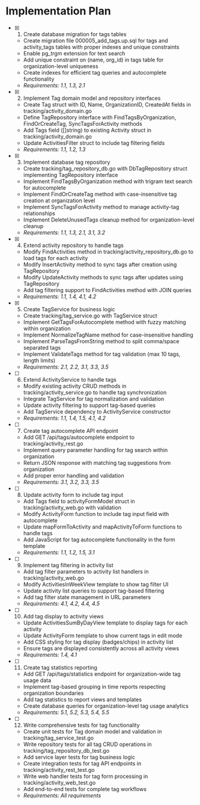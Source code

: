 # Implementation Plan

- [x] 1. Create database migration for tags tables
  - Create migration file 000005_add_tags.up.sql for tags and activity_tags tables with proper indexes and unique constraints
  - Enable pg_trgm extension for text search
  - Add unique constraint on (name, org_id) in tags table for organization-level uniqueness
  - Create indexes for efficient tag queries and autocomplete functionality
  - _Requirements: 1.1, 1.3, 2.1_

- [x] 2. Implement Tag domain model and repository interfaces
  - Create Tag struct with ID, Name, OrganizationID, CreatedAt fields in tracking/activity_domain.go
  - Define TagRepository interface with FindTagsByOrganization, FindOrCreateTag, SyncTagsForActivity methods
  - Add Tags field ([]string) to existing Activity struct in tracking/activity_domain.go
  - Update ActivitiesFilter struct to include tag filtering fields
  - _Requirements: 1.1, 1.2, 1.3_

- [x] 3. Implement database tag repository
  - Create tracking/tag_repository_db.go with DbTagRepository struct implementing TagRepository interface
  - Implement FindTagsByOrganization method with trigram text search for autocomplete
  - Implement FindOrCreateTag method with case-insensitive tag creation at organization level
  - Implement SyncTagsForActivity method to manage activity-tag relationships
  - Implement DeleteUnusedTags cleanup method for organization-level cleanup
  - _Requirements: 1.1, 1.3, 2.1, 3.1, 3.2_

- [x] 4. Extend activity repository to handle tags
  - Modify FindActivities method in tracking/activity_repository_db.go to load tags for each activity
  - Modify InsertActivity method to sync tags after creation using TagRepository
  - Modify UpdateActivity methods to sync tags after updates using TagRepository
  - Add tag filtering support to FindActivities method with JOIN queries
  - _Requirements: 1.1, 1.4, 4.1, 4.2_

- [x] 5. Create TagService for business logic
  - Create tracking/tag_service.go with TagService struct
  - Implement GetTagsForAutocomplete method with fuzzy matching within organization
  - Implement NormalizeTagName method for case-insensitive handling
  - Implement ParseTagsFromString method to split comma/space separated tags
  - Implement ValidateTags method for tag validation (max 10 tags, length limits)
  - _Requirements: 2.1, 2.2, 3.1, 3.3, 3.5_

- [ ] 6. Extend ActivityService to handle tags
  - Modify existing activity CRUD methods in tracking/activity_service.go to handle tag synchronization
  - Integrate TagService for tag normalization and validation
  - Update activity filtering to support tag-based queries
  - Add TagService dependency to ActivityService constructor
  - _Requirements: 1.1, 1.4, 1.5, 4.1, 4.2_

- [ ] 7. Create tag autocomplete API endpoint
  - Add GET /api/tags/autocomplete endpoint to tracking/activity_rest.go
  - Implement query parameter handling for tag search within organization
  - Return JSON response with matching tag suggestions from organization
  - Add proper error handling and validation
  - _Requirements: 3.1, 3.2, 3.3, 3.5_

- [ ] 8. Update activity form to include tag input
  - Add Tags field to activityFormModel struct in tracking/activity_web.go with validation
  - Modify ActivityForm function to include tag input field with autocomplete
  - Update mapFormToActivity and mapActivityToForm functions to handle tags
  - Add JavaScript for tag autocomplete functionality in the form template
  - _Requirements: 1.1, 1.2, 1.5, 3.1_

- [ ] 9. Implement tag filtering in activity list
  - Add tag filter parameters to activity list handlers in tracking/activity_web.go
  - Modify ActivitiesInWeekView template to show tag filter UI
  - Update activity list queries to support tag-based filtering
  - Add tag filter state management in URL parameters
  - _Requirements: 4.1, 4.2, 4.4, 4.5_

- [ ] 10. Add tag display to activity views
  - Update ActivitiesSumByDayView template to display tags for each activity
  - Update ActivityForm template to show current tags in edit mode
  - Add CSS styling for tag display (badges/chips) in activity list
  - Ensure tags are displayed consistently across all activity views
  - _Requirements: 1.4, 4.1_

- [ ] 11. Create tag statistics reporting
  - Add GET /api/tags/statistics endpoint for organization-wide tag usage data
  - Implement tag-based grouping in time reports respecting organization boundaries
  - Add tag statistics to report views and templates
  - Create database queries for organization-level tag usage analytics
  - _Requirements: 5.1, 5.2, 5.3, 5.4, 5.5_

- [ ] 12. Write comprehensive tests for tag functionality
  - Create unit tests for Tag domain model and validation in tracking/tag_service_test.go
  - Write repository tests for all tag CRUD operations in tracking/tag_repository_db_test.go
  - Add service layer tests for tag business logic
  - Create integration tests for tag API endpoints in tracking/activity_rest_test.go
  - Write web handler tests for tag form processing in tracking/activity_web_test.go
  - Add end-to-end tests for complete tag workflows
  - _Requirements: All requirements_